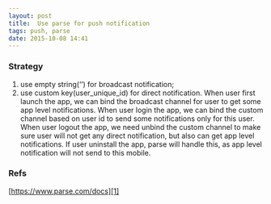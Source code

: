 ```yaml
---
layout: post
title:  Use parse for push notification
tags: push, parse
date: 2015-10-08 14:41
---
```

### Strategy
1. use empty string(‘’) for broadcast notification;
2. use custom key(user\_unique\_id) for direct notification.
When user first launch the app, we can bind the broadcast channel for user to get some app level notifications.
When user login the app, we can bind the custom channel based on user id to send some notifications only for this user.
When user logout the app, we need unbind the custom channel to make sure user will not get any direct notification, but also can get app level notifications.
If user uninstall the app, parse will handle this, as app level notification will not send to this mobile.
### Refs
[https://www.parse.com/docs][1]

[1]:	https://www.parse.com/docs